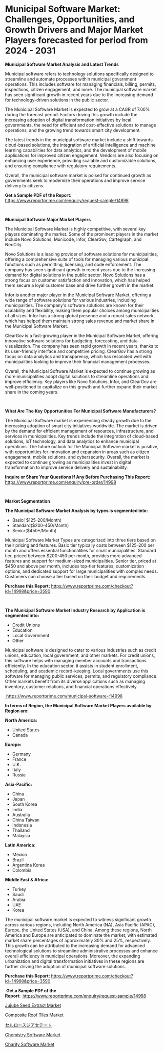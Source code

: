 <p><h1>Municipal Software Market: Challenges, Opportunities, and Growth Drivers and Major Market Players forecasted for period from 2024 - 2031</h1></p><p><strong>Municipal Software Market Analysis and Latest Trends</strong></p>
<p><p>Municipal software refers to technology solutions specifically designed to streamline and automate processes within municipal government operations. This includes software for managing financials, billing, permits, inspections, citizen engagement, and more. The municipal software market has seen significant growth in recent years due to the increasing demand for technology-driven solutions in the public sector.</p><p>The Municipal Software Market is expected to grow at a CAGR of 7.00% during the forecast period. Factors driving this growth include the increasing adoption of digital transformation initiatives by local governments, the need for efficient and cost-effective solutions to manage operations, and the growing trend towards smart city development.</p><p>The latest trends in the municipal software market include a shift towards cloud-based solutions, the integration of artificial intelligence and machine learning capabilities for data analytics, and the development of mobile applications for improved citizen engagement. Vendors are also focusing on enhancing user experience, providing scalable and customizable solutions, and ensuring compliance with regulatory requirements.</p><p>Overall, the municipal software market is poised for continued growth as governments seek to modernize their operations and improve service delivery to citizens.</p></p>
<p><strong>Get a Sample PDF of the Report:&nbsp;</strong> <a href="https://www.reportprime.com/enquiry/request-sample/14998">https://www.reportprime.com/enquiry/request-sample/14998</a></p>
<p>&nbsp;</p>
<p><strong>Municipal Software Major Market Players</strong></p>
<p><p>The Municipal Software Market is highly competitive, with several key players dominating the market. Some of the prominent players in the market include Novo Solutions, Municode, Infor, ClearGov, Cartegraph, and NeoCity.</p><p>Novo Solutions is a leading provider of software solutions for municipalities, offering a comprehensive suite of tools for managing various municipal functions such as permitting, licensing, and code enforcement. The company has seen significant growth in recent years due to the increasing demand for digital solutions in the public sector. Novo Solutions has a strong focus on customer satisfaction and innovation, which has helped them secure a loyal customer base and drive further growth in the market.</p><p>Infor is another major player in the Municipal Software Market, offering a wide range of software solutions for various industries, including municipalities. The company's software solutions are known for their scalability and flexibility, making them popular choices among municipalities of all sizes. Infor has a strong global presence and a robust sales network, which has helped them maintain strong sales revenue and market share in the Municipal Software Market.</p><p>ClearGov is a fast-growing player in the Municipal Software Market, offering innovative software solutions for budgeting, forecasting, and data visualization. The company has seen rapid growth in recent years, thanks to its user-friendly interface and competitive pricing. ClearGov has a strong focus on data analytics and transparency, which has resonated well with municipalities looking to improve their financial management processes.</p><p>Overall, the Municipal Software Market is expected to continue growing as more municipalities adopt digital solutions to streamline operations and improve efficiency. Key players like Novo Solutions, Infor, and ClearGov are well-positioned to capitalize on this growth and further expand their market share in the coming years.</p></p>
<p>&nbsp;</p>
<p><strong>What Are The Key Opportunities For Municipal Software Manufacturers?</strong></p>
<p><p>The Municipal Software market is experiencing steady growth due to the increasing adoption of smart city initiatives worldwide. The market is driven by the demand for efficient management of resources, infrastructure, and services in municipalities. Key trends include the integration of cloud-based solutions, IoT technology, and data analytics to enhance municipal operations. The future outlook for the Municipal Software market is positive, with opportunities for innovation and expansion in areas such as citizen engagement, mobile solutions, and cybersecurity. Overall, the market is expected to continue growing as municipalities invest in digital transformation to improve service delivery and sustainability.</p></p>
<p><strong>Inquire or Share Your Questions If Any Before Purchasing This Report:</strong> <a href="https://www.reportprime.com/enquiry/pre-order/14998">https://www.reportprime.com/enquiry/pre-order/14998</a></p>
<p>&nbsp;</p>
<p><strong>Market Segmentation</strong></p>
<p><strong>The Municipal Software Market Analysis by types is segmented into:</strong></p>
<p><ul><li>Basic( $125-200/Month)</li><li>Standard($200-450/Month)</li><li>Senior($450+/Month)</li></ul></p>
<p><p>Municipal Software Market Types are categorized into three tiers based on their pricing and features. Basic tier typically costs between $125-200 per month and offers essential functionalities for small municipalities. Standard tier, priced between $200-450 per month, provides more advanced features and support for medium-sized municipalities. Senior tier, priced at $450 and above per month, includes top-tier features, customization options, and dedicated support for large municipalities with complex needs. Customers can choose a tier based on their budget and requirements.</p></p>
<p><strong>Purchase this Report:&nbsp;</strong><a href="https://www.reportprime.com/checkout?id=14998&price=3590">https://www.reportprime.com/checkout?id=14998&price=3590</a></p>
<p>&nbsp;</p>
<p><strong>The Municipal Software Market Industry Research by Application is segmented into:</strong></p>
<p><ul><li>Credit Unions</li><li>Education</li><li>Local Government</li><li>Other</li></ul></p>
<p><p>Municipal software is designed to cater to various industries such as credit unions, education, local government, and other markets. For credit unions, this software helps with managing member accounts and transactions efficiently. In the education sector, it assists in student enrollment, scheduling, and academic record-keeping. Local governments use this software for managing public services, permits, and regulatory compliance. Other markets benefit from its diverse applications such as managing inventory, customer relations, and financial operations effectively.</p></p>
<p><a href="https://www.reportprime.com/municipal-software-r14998">&nbsp;https://www.reportprime.com/municipal-software-r14998</a></p>
<p><strong>In terms of Region, the Municipal Software Market Players available by Region are:</strong></p>
<p>
    <p> <strong> North America: </strong>
        <ul>
            <li>United States</li>
            <li>Canada</li>
        </ul>
        </p> 
    <p> <strong> Europe: </strong>
        <ul>
            <li>Germany</li>
            <li>France</li>
            <li>U.K.</li>
            <li>Italy</li>
            <li>Russia</li>
        </ul>
        </p> 
    <p> <strong> Asia-Pacific: </strong>
        <ul>
            <li>China</li>
            <li>Japan</li>
            <li>South Korea</li>
            <li>India</li>
            <li>Australia</li>
            <li>China Taiwan</li>
            <li>Indonesia</li>
            <li>Thailand</li>
            <li>Malaysia</li>
        </ul>
        </p> 
    <p> <strong> Latin America: </strong>
        <ul>
            <li>Mexico</li>
            <li>Brazil</li>
            <li>Argentina Korea</li>
            <li>Colombia</li>
        </ul>
        </p> 
    <p> <strong> Middle East & Africa: </strong>
        <ul>
            <li>Turkey</li>
            <li>Saudi</li>
            <li>Arabia</li>
            <li>UAE</li>
            <li>Korea</li>
        </ul>
    </p>
    </p>
<p><p>The municipal software market is expected to witness significant growth across various regions, including North America (NA), Asia Pacific (APAC), Europe, the United States (USA), and China. Among these regions, North America and Europe are anticipated to dominate the market, with estimated market share percentages of approximately 30% and 25%, respectively. This growth can be attributed to the increasing demand for advanced technological solutions to streamline administrative processes and enhance overall efficiency in municipal operations. Moreover, the expanding urbanization and digital transformation initiatives in these regions are further driving the adoption of municipal software solutions.</p></p>
<p><strong>Purchase this Report: </strong><a href="https://www.reportprime.com/checkout?id=14998&price=3590">https://www.reportprime.com/checkout?id=14998&price=3590</a></p>
<p>&nbsp;<strong>Get a Sample PDF of the Report:&nbsp;&nbsp;</strong><a href="https://www.reportprime.com/enquiry/request-sample/14998">https://www.reportprime.com/enquiry/request-sample/14998</a></p>
<p><strong></strong></p>
<p><p><a href="https://www.linkedin.com/pulse/jujube-seed-extract-market-analysis-size-global-industry-zdome?trackingId=IH0wD4XWdxNxbP759DrK8Q%3D%3D">Jujube Seed Extract Market</a></p><p><a href="https://www.linkedin.com/pulse/composite-roof-tiles-market-analysis-examines-its-scope-growth-zxcte?trackingId=mh4RwOyZFA9y5ixwhiFA9A%3D%3D">Composite Roof Tiles Market</a></p><p><a href="https://github.com/one-cool-chick/Market-Research-Report-List-1/blob/main/659455325747.md">セルロースジアセテート</a></p><p><a href="https://github.com/changoleonlaverguenzanoexiste/Market-Research-Report-List-2/blob/main/chemistry-software-market.md">Chemistry Software Market</a></p><p><a href="https://github.com/dimitrishawkinswaynenp91rgz/Market-Research-Report-List-2/blob/main/charity-software-market.md">Charity Software Market</a></p></p>